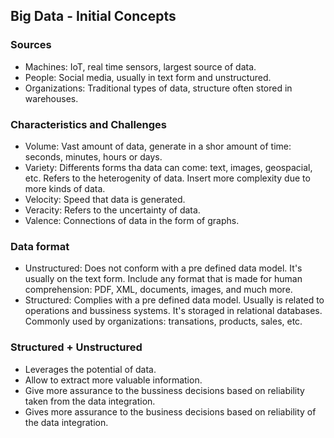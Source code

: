 ## Big Data - Initial Concepts

### Sources 
- Machines: IoT, real time sensors, largest source of data. 
- People: Social media, usually in text form and unstructured.
- Organizations: Traditional types of data, structure often stored in warehouses. 

### Characteristics and Challenges
- Volume: Vast amount of data, generate in a shor amount of time: seconds, minutes, hours or days.
- Variety: Differents forms tha data can come: text, images, geospacial, etc. Refers to the heterogenity of data. Insert more complexity due to more kinds of data.
- Velocity: Speed that data is generated.
- Veracity: Refers to the uncertainty of data. 
- Valence: Connections of data in the form of graphs.

### Data format
- Unstructured: Does not conform with a pre defined data model. It's usually on the text form. Include any format that is made for human comprehension: PDF, XML, documents, images, and much more.  
- Structured:  Complies with a pre defined data model. Usually is related to operations and bussiness systems. It's storaged in relational databases. Commonly used by organizations: transations, products, sales, etc.

### Structured + Unstructured
- Leverages the potential of data. 
- Allow to extract more valuable information.
- Give more assurance to the bussiness decisions based on reliability taken from the data integration.
- Gives more assurance to the business decisions based on reliability of the data integration. 
